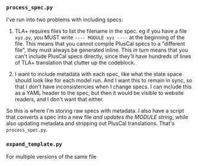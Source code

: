 ### `process_spec.py`

I've run into two problems with including specs:

1. TLA+ requires files to list the filename in the spec. eg if you have a file `xyz.py`, you MUST write `---- MODULE xyz ----` at the beginning of the file. This means that you cannot compile PlusCal specs to a "different file", they must always be generated inline. This *in turn* means that you can't include PlusCal specs directly, since they'll have hundreds of lines of TLA+ translation that clutter up the codeblock.

2. I want to include metadata with each spec, like what the state space should look like for each model run. And I want this to remain in sync, so that I don't have inconsistencies when I change specs. I can include this as a YAML header to the spec, but then it would be visible to website readers, and I don't want that either.

So this is where I'm storing raw specs with metadata. I also have a script that converts a spec into a new file *and updates the MODULE string*, while also updating metadata and stripping out PlusCal translations. That's `process_spec.py`.

 
### `expand_template.py`

For multiple versions of the same file

